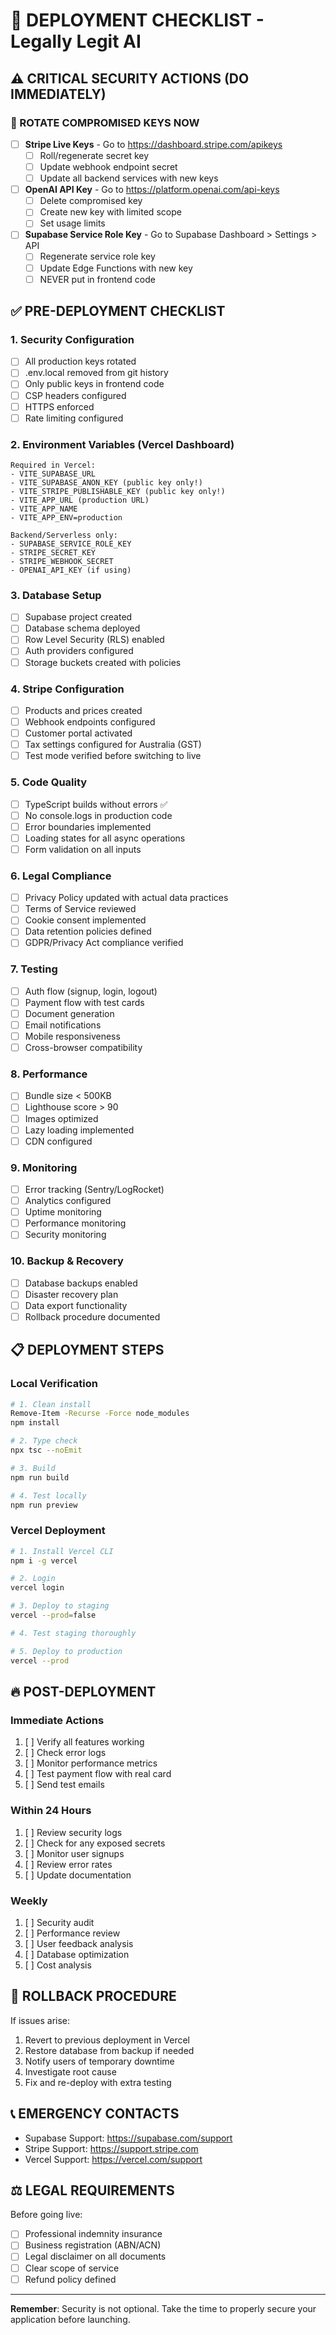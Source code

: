 # 🚀 DEPLOYMENT CHECKLIST - Legally Legit AI

## ⚠️ CRITICAL SECURITY ACTIONS (DO IMMEDIATELY)

### 🔴 ROTATE COMPROMISED KEYS NOW
- [ ] **Stripe Live Keys** - Go to https://dashboard.stripe.com/apikeys
  - [ ] Roll/regenerate secret key
  - [ ] Update webhook endpoint secret
  - [ ] Update all backend services with new keys
  
- [ ] **OpenAI API Key** - Go to https://platform.openai.com/api-keys
  - [ ] Delete compromised key
  - [ ] Create new key with limited scope
  - [ ] Set usage limits
  
- [ ] **Supabase Service Role Key** - Go to Supabase Dashboard > Settings > API
  - [ ] Regenerate service role key
  - [ ] Update Edge Functions with new key
  - [ ] NEVER put in frontend code

## ✅ PRE-DEPLOYMENT CHECKLIST

### 1. Security Configuration
- [ ] All production keys rotated
- [ ] .env.local removed from git history
- [ ] Only public keys in frontend code
- [ ] CSP headers configured
- [ ] HTTPS enforced
- [ ] Rate limiting configured

### 2. Environment Variables (Vercel Dashboard)
```
Required in Vercel:
- VITE_SUPABASE_URL
- VITE_SUPABASE_ANON_KEY (public key only!)
- VITE_STRIPE_PUBLISHABLE_KEY (public key only!)
- VITE_APP_URL (production URL)
- VITE_APP_NAME
- VITE_APP_ENV=production

Backend/Serverless only:
- SUPABASE_SERVICE_ROLE_KEY
- STRIPE_SECRET_KEY
- STRIPE_WEBHOOK_SECRET
- OPENAI_API_KEY (if using)
```

### 3. Database Setup
- [ ] Supabase project created
- [ ] Database schema deployed
- [ ] Row Level Security (RLS) enabled
- [ ] Auth providers configured
- [ ] Storage buckets created with policies

### 4. Stripe Configuration
- [ ] Products and prices created
- [ ] Webhook endpoints configured
- [ ] Customer portal activated
- [ ] Tax settings configured for Australia (GST)
- [ ] Test mode verified before switching to live

### 5. Code Quality
- [ ] TypeScript builds without errors ✅
- [ ] No console.logs in production code
- [ ] Error boundaries implemented
- [ ] Loading states for all async operations
- [ ] Form validation on all inputs

### 6. Legal Compliance
- [ ] Privacy Policy updated with actual data practices
- [ ] Terms of Service reviewed
- [ ] Cookie consent implemented
- [ ] Data retention policies defined
- [ ] GDPR/Privacy Act compliance verified

### 7. Testing
- [ ] Auth flow (signup, login, logout)
- [ ] Payment flow with test cards
- [ ] Document generation
- [ ] Email notifications
- [ ] Mobile responsiveness
- [ ] Cross-browser compatibility

### 8. Performance
- [ ] Bundle size < 500KB
- [ ] Lighthouse score > 90
- [ ] Images optimized
- [ ] Lazy loading implemented
- [ ] CDN configured

### 9. Monitoring
- [ ] Error tracking (Sentry/LogRocket)
- [ ] Analytics configured
- [ ] Uptime monitoring
- [ ] Performance monitoring
- [ ] Security monitoring

### 10. Backup & Recovery
- [ ] Database backups enabled
- [ ] Disaster recovery plan
- [ ] Data export functionality
- [ ] Rollback procedure documented

## 📋 DEPLOYMENT STEPS

### Local Verification
```bash
# 1. Clean install
Remove-Item -Recurse -Force node_modules
npm install

# 2. Type check
npx tsc --noEmit

# 3. Build
npm run build

# 4. Test locally
npm run preview
```

### Vercel Deployment
```bash
# 1. Install Vercel CLI
npm i -g vercel

# 2. Login
vercel login

# 3. Deploy to staging
vercel --prod=false

# 4. Test staging thoroughly

# 5. Deploy to production
vercel --prod
```

## 🔥 POST-DEPLOYMENT

### Immediate Actions
1. [ ] Verify all features working
2. [ ] Check error logs
3. [ ] Monitor performance metrics
4. [ ] Test payment flow with real card
5. [ ] Send test emails

### Within 24 Hours
1. [ ] Review security logs
2. [ ] Check for any exposed secrets
3. [ ] Monitor user signups
4. [ ] Review error rates
5. [ ] Update documentation

### Weekly
1. [ ] Security audit
2. [ ] Performance review
3. [ ] User feedback analysis
4. [ ] Database optimization
5. [ ] Cost analysis

## 🚨 ROLLBACK PROCEDURE

If issues arise:
1. Revert to previous deployment in Vercel
2. Restore database from backup if needed
3. Notify users of temporary downtime
4. Investigate root cause
5. Fix and re-deploy with extra testing

## 📞 EMERGENCY CONTACTS

- Supabase Support: https://supabase.com/support
- Stripe Support: https://support.stripe.com
- Vercel Support: https://vercel.com/support

## ⚖️ LEGAL REQUIREMENTS

Before going live:
- [ ] Professional indemnity insurance
- [ ] Business registration (ABN/ACN)
- [ ] Legal disclaimer on all documents
- [ ] Clear scope of service
- [ ] Refund policy defined

---

**Remember**: Security is not optional. Take the time to properly secure your application before launching.
